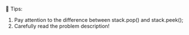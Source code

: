 📌 Tips:

1. Pay attention to the difference between stack.pop() and stack.peek();
2. Carefully read the problem description!
